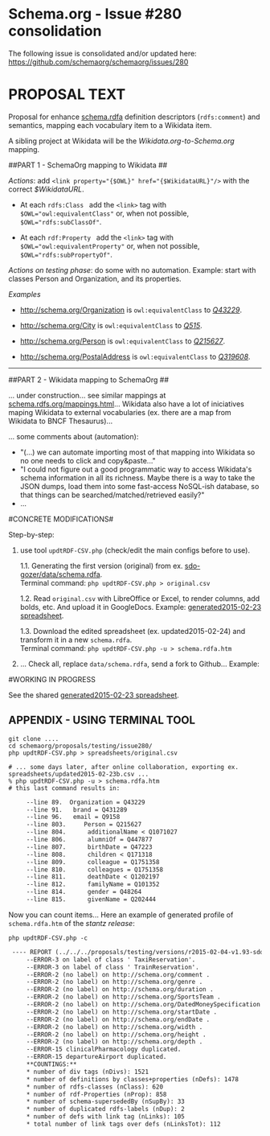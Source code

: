 Schema.org -  Issue #280 consolidation
======================================

The following issue is consolidated and/or updated here:
https://github.com/schemaorg/schemaorg/issues/280

PROPOSAL TEXT
=============

Proposal for enhance [schema.rdfa](http://schema.org/docs/schema_org_rdfa.html) definition descriptors (`rdfs:comment`) and semantics, mapping each vocabulary item to a Wikidata item. 

A sibling project at Wikidata will be the *Wikidata.org-to-Schema.org* mapping.

##PART 1 - SchemaOrg  mapping to Wikidata ##

*Actions*: add `<link property="{$OWL}" href="{$WikidataURL}"/>` with the correct *$WikidataURL*.   

   * At  each `rdfs:Class ` add the `<link>` tag with  `$OWL="owl:equivalentClass"` or, when not possible, `$OWL="rdfs:subClassOf"`.

   * At  each `rdf:Property ` add the `<link>` tag with  `$OWL="owl:equivalentProperty"` or, when not possible, `$OWL="rdfs:subPropertyOf"`.

*Actions on testing phase*:  do some with no automation. Example: start with classes Person and Organization, and its properties.

*Examples*

* http://schema.org/Organization  is `owl:equivalentClass`  to *[Q43229](https://www.wikidata.org/wiki/Q43229)*.

* http://schema.org/City is `owl:equivalentClass`  to  *[Q515](https://www.wikidata.org/wiki/Q515)*.

* http://schema.org/Person is `owl:equivalentClass`  to *[Q215627](https://www.wikidata.org/wiki/Q215627)*.

* http://schema.org/PostalAddress is `owl:equivalentClass`  to  *[Q319608](https://www.wikidata.org/wiki/Q319608)*.

-------------

##PART 2 -  Wikidata mapping to SchemaOrg ##

... under construction... see similar mappings at  [schema.rdfs.org/mappings.html](http://schema.rdfs.org/mappings.html)...  Wikidata also have a lot of iniciatives maping Wikidata to external vocabularies (ex. there are a map from Wikidata to BNCF Thesaurus)...

... some comments about (automation):
* "(...) we can automate importing most of that mapping into Wikidata so no one needs to click and copy&paste..."
* "I could not figure out a good programmatic way to access Wikidata's schema information in all its richness. Maybe there is a way to take the JSON dumps, load them into some fast-access NoSQL-ish database, so that things can be searched/matched/retrieved easily?"
* ...

#CONCRETE MODIFICATIONS#

Step-by-step:

 1. use tool `updtRDF-CSV.php` (check/edit the main configs before to use).

    1.1. Generating the first version (original) from ex. [sdo-gozer/data/schema.rdfa](https://github.com/schemaorg/schemaorg/blob/sdo-gozer/data/schema.rdfa). <br/>Terminal command: `php updtRDF-CSV.php > original.csv`

    1.2. Read `original.csv` with LibreOffice or Excel, to render columns, add bolds, etc.  And upload it in  GoogleDocs. Example: [generated2015-02-23 spreadsheet](https://docs.google.com/spreadsheets/d/1KeTSrVjSHRfVRwSgg6-LN0pu6nVre7cspUrkf_gfMm8/).

    1.3. Download the edited spreadsheet (ex. updated2015-02-24) and transform it in a new `schema.rdfa`.  <br/>Terminal command: `php updtRDF-CSV.php -u > schema.rdfa.htm`

 2. ... Check all, replace `data/schema.rdfa`, send a fork to Github... Example: 

#WORKING IN PROGRESS

See the shared [generated2015-02-23 spreadsheet](https://docs.google.com/spreadsheets/d/1KeTSrVjSHRfVRwSgg6-LN0pu6nVre7cspUrkf_gfMm8/).

## APPENDIX - USING TERMINAL TOOL 

```shell
git clone ....
cd schemaorg/proposals/testing/issue280/
php updtRDF-CSV.php > spreadsheets/original.csv

# ... some days later, after online collaboration, exporting ex. spreadsheets/updated2015-02-23b.csv ...
% php updtRDF-CSV.php -u > schema.rdfa.htm
# this last command results in:
```
```txt
	 --line 89.	 Organization = Q43229
	 --line 91.	  brand = Q431289
	 --line 96.	  email = Q9158
	 --line 803.	 Person = Q215627
	 --line 804.	  additionalName < Q1071027
	 --line 806.	  alumniOf = Q447877
	 --line 807.	  birthDate = Q47223
	 --line 808.	  children < Q171318
	 --line 809.	  colleague = Q1751358
	 --line 810.	  colleagues = Q1751358
	 --line 811.	  deathDate < Q1202197
	 --line 812.	  familyName = Q101352
	 --line 814.	  gender = Q48264
	 --line 815.	  givenName = Q202444
```

Now you can count items... Here an example of generated profile of `schema.rdfa.htm` of the *stantz release*:
```shell
php updtRDF-CSV.php -c
```
```txt
 ---- REPORT (../../../proposals/testing/versions/r2015-02-04-v1.93-sdoStantz.schema.rdfa.htm)... ----
	 --ERROR-3 on label of class ' TaxiReservation'.
	 --ERROR-3 on label of class ' TrainReservation'.
	 --ERROR-2 (no label) on http://schema.org/comment .
	 --ERROR-2 (no label) on http://schema.org/genre .
	 --ERROR-2 (no label) on http://schema.org/duration .
	 --ERROR-2 (no label) on http://schema.org/SportsTeam .
	 --ERROR-2 (no label) on http://schema.org/DatedMoneySpecification .
	 --ERROR-2 (no label) on http://schema.org/startDate .
	 --ERROR-2 (no label) on http://schema.org/endDate .
	 --ERROR-2 (no label) on http://schema.org/width .
	 --ERROR-2 (no label) on http://schema.org/height .
	 --ERROR-2 (no label) on http://schema.org/depth .
	 --ERROR-15 clinicalPharmacology duplicated.
	 --ERROR-15 departureAirport duplicated.
	 **COUNTINGS:**
	 * number of div tags (nDivs): 1521
	 * number of definitions by classes+properties (nDefs): 1478
	 * number of rdfs-classes (nClass): 620
	 * number of rdf-Properties (nProp): 858
	 * number of schema-supersededBy (nSupBy): 33
	 * number of duplicated rdfs-labels (nDup): 2
	 * number of defs with link tag (nLinks): 105
	 * total number of link tags over defs (nLinksTot): 112
```

